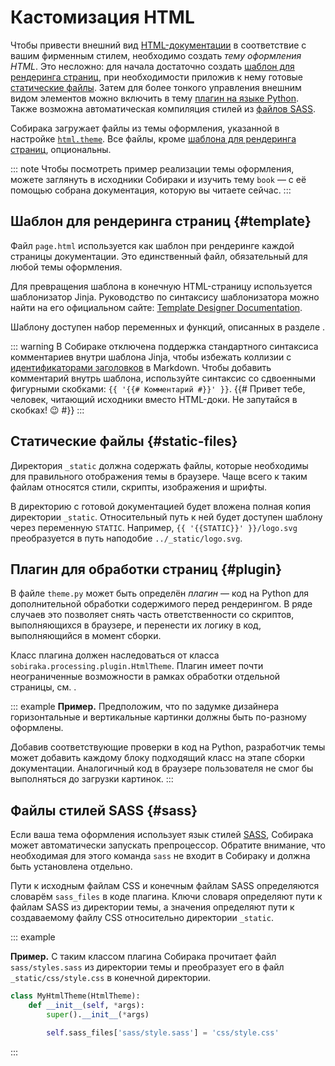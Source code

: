 # Кастомизация HTML

Чтобы привести внешний вид [HTML-документации](../3-run/1-html.md) в соответствие с вашим фирменным стилем, необходимо создать _тему оформления HTML_. Это несложно: для начала достаточно создать [шаблон для рендеринга страниц](#template), при необходимости приложив к нему готовые [статические файлы](#static-files). Затем для более тонкого управления внешним видом элементов можно включить в тему [плагин на языке Python](#plugin). Также возможна автоматическая компиляция стилей из [файлов SASS](#sass).

Собирака загружает файлы из темы оформления, указанной в настройке [`html.theme`](../5-reference/1-configuration.md#volume.html.theme). Все файлы, кроме [шаблона для рендеринга страниц](#template), опциональны.

::: note
Чтобы посмотреть пример реализации темы оформления, можете заглянуть в исходники Собираки и изучить тему `book` — с её помощью собрана документация, которую вы читаете сейчас.
:::

## Шаблон для рендеринга страниц {#template}

Файл `page.html` используется как шаблон при рендеринге каждой страницы документации. Это единственный файл, обязательный для любой темы оформления.

Для превращения шаблона в конечную HTML-страницу используется шаблонизатор Jinja. Руководство по синтаксису шаблонизатора можно найти на его официальном сайте: [Template Designer Documentation](https://jinja.palletsprojects.com/en/3.1.x/templates/).

Шаблону доступен набор переменных и функций, описанных в разделе [](../5-reference/3-template-api.md).

::: warning
В Собираке отключена поддержка стандартного синтаксиса комментариев внутри шаблона Jinja, чтобы избежать коллизии с [идентификаторами заголовков](https://pandoc.org/MANUAL.html#extension-header_attributes) в Markdown. Чтобы добавить комментарий внутрь шаблона, используйте синтаксис со сдвоенными фигурными скобками: `{{ '{{# Комментарий #}}' }}`. {{# Привет тебе, человек, читающий исходники вместо HTML-доки. Не запутайся в скобках! 😉 #}}
:::

## Статические файлы {#static-files}

Директория `_static` должна содержать файлы, которые необходимы для правильного отображения темы в браузере. Чаще всего к таким файлам относятся стили, скрипты, изображения и шрифты.

В директорию с готовой документацией будет вложена полная копия директории `_static`. Относительный путь к ней будет доступен шаблону через переменную `STATIC`. Например, `{{ '{{STATIC}}' }}/logo.svg` преобразуется в путь наподобие `../_static/logo.svg`.

## Плагин для обработки страниц {#plugin}

В файле `theme.py` может быть определён _плагин_ — код на Python для дополнительной обработки содержимого перед рендерингом. В ряде случаев это позволяет снять часть ответственности со скриптов, выполняющихся в браузере, и перенести их логику в код, выполняющийся в момент сборки.

Класс плагина должен наследоваться от класса `sobiraka.processing.plugin.HtmlTheme`. Плагин имеет почти неограниченные возможности в рамках обработки отдельной страницы, см. [](../5-reference/4-plugin-api.md).

::: example
**Пример.** Предположим, что по задумке дизайнера горизонтальные и вертикальные картинки должны быть по-разному оформлены.

Добавив соответствующие проверки в код на Python, разработчик темы может добавить каждому блоку подходящий класс на этапе сборки документации. Аналогичный код в браузере пользователя не смог бы выполняться до загрузки картинок.
:::

## Файлы стилей SASS {#sass}

Если ваша тема оформления использует язык стилей [SASS](https://sass-lang.com/), Собирака может автоматически запускать препроцессор. Обратите внимание, что необходимая для этого команда `sass` не входит в Собираку и должна быть установлена отдельно.

Пути к исходным файлам CSS и конечным файлам SASS определяются словарём `sass_files` в коде плагина. Ключи словаря определяют пути к файлам SASS из директории темы, а значения определяют пути к создаваемому файлу CSS относительно директории `_static`.

::: example

**Пример.** С таким классом плагина Собирака прочитает файл `sass/styles.sass` из директории темы и преобразует его в файл `_static/css/style.css` в конечной директории.

```python
class MyHtmlTheme(HtmlTheme):
    def __init__(self, *args):
        super().__init__(*args)

        self.sass_files['sass/style.sass'] = 'css/style.css'
```

:::